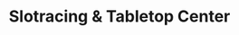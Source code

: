 ---
title: "Slotracing & Tabletop Center"
url: /kamp-lintfort/slotracing-und-tabletop-center/
shop: Modellbau
---